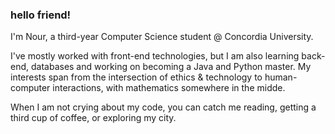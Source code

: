 ### hello friend!

I'm Nour, a third-year Computer Science student @ Concordia University.

I've mostly worked with front-end technologies, but I am also learning back-end, databases and working on becoming a Java and Python master. My interests span from the intersection of ethics & technology to human-computer interactions, with mathematics somewhere in the midde.

When I am not crying about my code, you can catch me reading, getting a third cup of coffee, or exploring my city.



<!--
**sfnour/sfnour** is a ✨ _special_ ✨ repository because its `README.md` (this file) appears on your GitHub profile.

Here are some ideas to get you started:

- 🔭 I’m currently working on ...
- 🌱 I’m currently learning ...
- 👯 I’m looking to collaborate on ...
- 🤔 I’m looking for help with ...
- 💬 Ask me about ...
- 📫 How to reach me: ...
- 😄 Pronouns: ...
- ⚡ Fun fact: ...
-->
